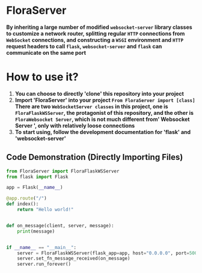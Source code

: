 # FloraServer
**By inheriting a large number of modified `websocket-server` library classes to customize a network router, splitting regular `HTTP` connections from `WebSocket` connections, and constructing a `WSGI` environment and `HTTP` request headers to call `flask`, `websocket-server` and `flask` can communicate on the same port**
# How to use it?
1. **You can choose to directly 'clone' this repository into your project**
2. **Import 'FloraServer' into your project `From FloraServer import [class]`**
**There are two `WebSocketServer classes` in this project, one is `FloraFlaskWSServer`, the protagonist of this repository, and the other is `FloraWebsocket Server`, which is not much different from' Websocket Server ', only with relatively loose connections**  
3. **To start using, follow the development documentation for 'flask' and 'websocket-server'**
## Code Demonstration (Directly Importing Files)
```Python
from FloraServer import FloraFlaskWSServer
from flask import Flask

app = Flask(__name__)

@app.route("/")
def index():
    return "Hello world!"


def on_message(client, server, message):
    print(message)


if __name__ == "__main__":
    server = FloraFlaskWSServer(flask_app=app, host="0.0.0.0", port=5000)
    server.set_fn_message_received(on_message)
    server.run_forever()
```
